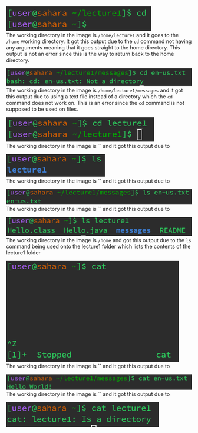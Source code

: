 ![image](https://github.com/l9flores/cse15l-lab-reports/blob/main/cdNoArgs.png) <br>
The working directory in the image is `/home/lecture1` and it goes to the `/home` working directory. It got this output due to the `cd` command not having any arguments meaning that it goes straight to the home directory. This output is not an error since this is the way to return back to the home directory.

![image](https://github.com/l9flores/cse15l-lab-reports/blob/main/cdFile.png)<br>
The working directory in the image is `/home/lecture1/messages` and it got this output due to using a text file instead of a directory which the `cd` command does not work on. This is an error since the `cd` command is not supposed to be used on files.

![image](https://github.com/l9flores/cse15l-lab-reports/blob/main/cdDirectory.png)<br>
The working directory in the image is `` and it got this output due to

![image](https://github.com/l9flores/cse15l-lab-reports/blob/main/lsNoArgs.png)<br>
The working directory in the image is `` and it got this output due to

![image](https://github.com/l9flores/cse15l-lab-reports/blob/main/lsFile.png)<br>
The working directory in the image is `` and it got this output due to

![image](https://github.com/l9flores/cse15l-lab-reports/blob/main/lsDirectory.png)<br>
The working directory in the image is `/home` and got this output due to the `ls` command being used onto the lecture1 folder which lists the contents of the lecture1 folder

![image](https://github.com/l9flores/cse15l-lab-reports/blob/main/catNoArgs.png)<br>
The working directory in the image is `` and it got this output due to

![image](https://github.com/l9flores/cse15l-lab-reports/blob/main/catFile.png)<br>
The working directory in the image is `` and it got this output due to

![image](https://github.com/l9flores/cse15l-lab-reports/blob/main/catDirectory.png)
